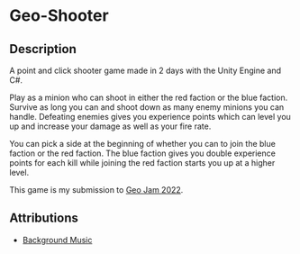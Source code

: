 # Geo-Shooter

## Description

A point and click shooter game made in 2 days with the Unity Engine and C#.

Play as a minion who can shoot in either the red faction or the blue faction. Survive as long you can and shoot down as many enemy minions you can handle. Defeating enemies gives you experience points which can level you up and increase your damage as well as your fire rate.

You can pick a side at the beginning of whether you can to join the blue faction or the red faction. The blue faction gives you double experience points for each kill while joining the red faction starts you up at a higher level.

This game is my submission to [Geo Jam 2022](https://itch.io/jam/geojam-2022).

## Attributions

- [Background Music](https://opengameart.org/content/retro-754)
